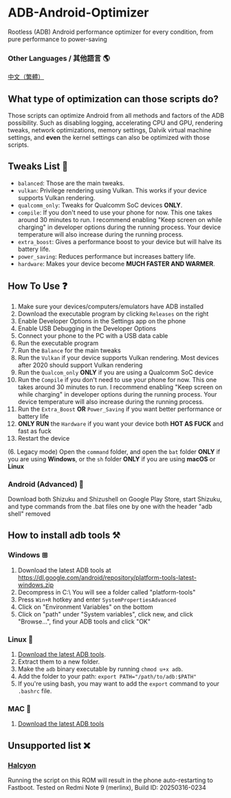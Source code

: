# ADB-Android-Optimizer

Rootless (ADB) Android performance optimizer for every condition, from pure performance to power-saving


### Other Languages / 其他語言 🌎
[中文（繁體）](https://github.com/SchneeSchmitt/ADB-Android-Optimizer/blob/main/Language/ZH_TW.md)

## What type of optimization can those scripts do?
Those scripts can optimize Android from all methods and factors of the ADB possibility. Such as disabling logging, accelerating CPU and GPU, rendering tweaks, network optimizations, memory settings, Dalvik virtual machine settings, and **even** the kernel settings can also be optimized with those scripts. 

## Tweaks List 📑
- `balanced`: Those are the main tweaks.
- `vulkan`: Privilege rendering using Vulkan. This works if your device supports Vulkan rendering.
- `qualcomm_only`: Tweaks for Qualcomm SoC devices **ONLY**.
- `compile`: If you don't need to use your phone for now. This one takes around 30 minutes to run. I recommend enabling "Keep screen on while charging" in developer options during the running process. Your device temperature will also increase during the running process.
- `extra_boost`: Gives a performance boost to your device but will halve its battery life.
- `power_saving`: Reduces performance but increases battery life.
- `hardware`: Makes your device become **MUCH FASTER AND WARMER**.


## How To Use ❓

1. Make sure your devices/computers/emulators have ADB installed
2. Download the executable program by clicking `Releases` on the right
3. Enable Developer Options in the Settings app on the phone
4. Enable USB Debugging in the Developer Options
5. Connect your phone to the PC with a USB data cable
6. Run the executable program
7. Run the `Balance` for the main tweaks
8. Run the `Vulkan` if your device supports Vulkan rendering. Most devices after 2020 should support Vulkan rendering
9. Run the `Qualcom_only` **ONLY** if you are using a Qualcomm SoC device
10. Run the `Compile` if you don't need to use your phone for now. This one takes around 30 minutes to run. I recommend enabling "Keep screen on while charging" in developer options during the running process. Your device temperature will also increase during the running process.
11. Run the `Extra_Boost` **OR** `Power_Saving` if you want better performance or battery life
12. **ONLY RUN** the `Hardware` if you want your device both **HOT AS FUCK** and fast as fuck
13. Restart the device

(6. Legacy mode) Open the `command` folder, and open the `bat` folder **ONLY** if you are using **Windows**, or the `sh` folder **ONLY** if you are using **macOS** or **Linux**

### Android (Advanced) 🤖
Download both Shizuku and Shizushell on Google Play Store, start Shizuku, and type commands from the .bat files one by one with the header "adb shell" removed 

## How to install adb tools ⚒️

### Windows ⊞
1. Download the latest ADB tools at https://dl.google.com/android/repository/platform-tools-latest-windows.zip
2. Decompress in C:\ You will see a folder called "platform-tools"
3. Press `Win+R` hotkey and enter `SystemPropertiesAdvanced`
4. Click on "Environment Variables" on the bottom
5. Click on "path" under "System variables", click new, and click "Browse...", find your ADB tools and click "OK"

### Linux 🐧
1. [Download the latest ADB tools](https://dl.google.com/android/repository/platform-tools-latest-linux.zip).
2. Extract them to a new folder.
3. Make the `adb` binary executable by running `chmod u+x adb`.
4. Add the folder to your path: `export PATH="/path/to/adb:$PATH"`
5. If you're using bash, you may want to add the `export` command to your `.bashrc` file.

### MAC 🍎
1. [Download the latest ADB tools](https://dl.google.com/android/repository/platform-tools-latest-darwin.zip)

## Unsupported list ❌
### [Halcyon](https://hlcyn.co/)
Running the script on this ROM will result in the phone auto-restarting to Fastboot. Tested on Redmi Note 9 (merlinx), Build ID: 20250316-0234
